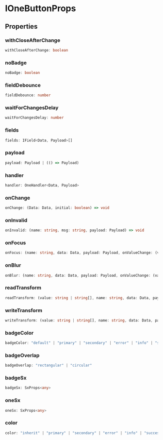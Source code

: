 # IOneButtonProps

## Properties

### withCloseAfterChange

```ts
withCloseAfterChange: boolean
```

### noBadge

```ts
noBadge: boolean
```

### fieldDebounce

```ts
fieldDebounce: number
```

### waitForChangesDelay

```ts
waitForChangesDelay: number
```

### fields

```ts
fields: IField<Data, Payload>[]
```

### payload

```ts
payload: Payload | (() => Payload)
```

### handler

```ts
handler: OneHandler<Data, Payload>
```

### onChange

```ts
onChange: (Data: Data, initial: boolean) => void
```

### onInvalid

```ts
onInvalid: (name: string, msg: string, payload: Payload) => void
```

### onFocus

```ts
onFocus: (name: string, data: Data, payload: Payload, onValueChange: (value: Value) => void, onChange: (data: Data) => void) => void
```

### onBlur

```ts
onBlur: (name: string, data: Data, payload: Payload, onValueChange: (value: Value) => void, onChange: (data: Data) => void) => void
```

### readTransform

```ts
readTransform: (value: string | string[], name: string, data: Data, payload: Payload) => Value
```

### writeTransform

```ts
writeTransform: (value: string | string[], name: string, data: Data, payload: Payload) => Value
```

### badgeColor

```ts
badgeColor: "default" | "primary" | "secondary" | "error" | "info" | "success" | "warning"
```

### badgeOverlap

```ts
badgeOverlap: "rectangular" | "circular"
```

### badgeSx

```ts
badgeSx: SxProps<any>
```

### oneSx

```ts
oneSx: SxProps<any>
```

### color

```ts
color: "inherit" | "primary" | "secondary" | "error" | "info" | "success" | "warning"
```
